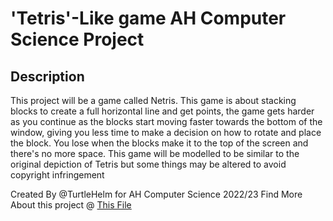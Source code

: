 # 'Tetris'-Like game AH Computer Science Project

## Description

This project will be a game called Netris. This game is about stacking blocks to create a full horizontal line and get points, the game gets harder as you continue as the blocks start moving faster towards the bottom of the window, giving you less time to make a decision on how to rotate and place the block. You lose when the blocks make it to the top of the screen and there's no more space. This game will be modelled to be similar to the original depiction of Tetris but some things may be altered to avoid copyright infringement

Created By @TurtleHelm for AH Computer Science 2022/23
Find More About this project @ [This File](https://github.com/TurtleHelm/AHC-Project/blob/3c5d017167fc62ba2480bae3befd9893df2d902a/Write%20Up/ReadME.md)
